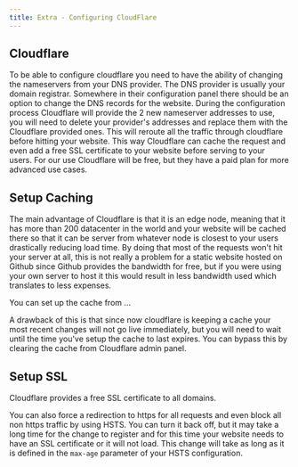 ```yaml
---
title: Extra - Configuring CloudFlare
---
```


## Cloudflare

To be able to configure cloudflare you need to have the ability of changing the nameservers from your DNS provider. The DNS provider is usually your domain registrar. Somewhere in their configuration panel there should be an option to change the DNS records for the website. During the configuration process Cloudflare will provide the 2 new nameserver addresses to use, you will need to delete your provider's addresses and replace them with the Cloudflare provided ones. This will reroute all the traffic through cloudflare before hitting your website. This way Cloudflare can cache the request and even add a free SSL certificate to your website before serving to your users. For our use Cloudflare will be free, but they have a paid plan for more advanced use cases.

## Setup Caching

The main advantage of Cloudflare is that it is an edge node, meaning that it has more than 200 datacenter in the world and your website will be cached there so that it can be server from whatever node is closest to your users drastically reducing load time. By doing that most of the requests won't hit your server at all, this is not really a problem for a static website hosted on Github since Github provides the bandwidth for free, but if you were using your own server to host it this would result in less bandwidth used which translates to less expenses.

You can set up the cache from ...

A drawback of this is that since now cloudflare is keeping a cache your most recent changes will not go live immediately, but you will need to wait until the time you've setup the cache to last expires. You can bypass this by clearing the cache from Cloudflare admin panel.

## Setup SSL

Cloudflare provides a free SSL certificate to all domains.

You can also force a redirection to https for all requests and even block all non https traffic by using HSTS. You can turn it back off, but it may take a long time for the change to register and for this time your website needs to have an SSL certificate or it will not load. This change will take as long as it is defined in the `max-age` parameter of your HSTS configuration.
